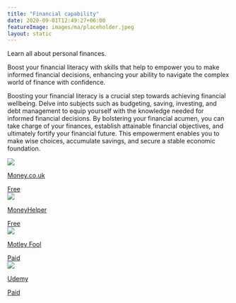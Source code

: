 ```yaml
---
title: "Financial capability"
date: 2020-09-01T12:49:27+06:00
featureImage: images/ma/placeholder.jpeg
layout: static
---
```


Learn all about personal finances.

Boost your financial literacy with skills that help to empower you to make informed financial decisions, enhancing your ability to navigate the complex world of finance with confidence.

Boosting your financial literacy is a crucial step towards achieving financial wellbeing. Delve into subjects such as budgeting, saving, investing, and debt management to equip yourself with the knowledge needed for informed financial decisions. By bolstering your financial acumen, you can take charge of your finances, establish attainable financial objectives, and ultimately fortify your financial future. This empowerment enables you to make wise choices, accumulate savings, and secure a stable economic foundation.

<a class="ma-link" href="https://www.money.co.uk/credit-cards/financial-literacy"><div class="ma-card ma-card-Wealth"><div class="ma-icon"><img src ="/images/Icon-check - wealth - opacity.svg"/></div><div class="ma-name"><p>Money.co.uk</p></div><div class="ma-paid-text"><span>Free</span></div></div></a><a class="ma-link" href="https://www.moneyhelper.org.uk/en"><div class="ma-card ma-card-Wealth"><div class="ma-icon"><img src ="/images/Icon-check - wealth - opacity.svg"/></div><div class="ma-name"><p>MoneyHelper</p></div><div class="ma-paid-text"><span>Free</span></div></div></a><a class="ma-link" href="https://www.fool.co.uk/2021/03/11/3-top-personal-finance-courses-in-the-uk/"><div class="ma-card ma-card-Wealth"><div class="ma-icon"><img src ="/images/Icon-pound - wealth - opacity.svg"/></div><div class="ma-name"><p>Motley Fool</p></div><div class="ma-paid-text"><span>Paid</span></div></div></a><a class="ma-link" href="https://click.linksynergy.com/deeplink?id=L8N3em0sP4o&mid=47900&murl=https://www.udemy.com/course/comprehensive-uk-personal-finance-training/"><div class="ma-card ma-card-Wealth"><div class="ma-icon"><img src ="/images/Icon-pound - wealth - opacity.svg"/></div><div class="ma-name"><p>Udemy</p></div><div class="ma-paid-text"><span>Paid</span></div></div></a>  

<br/><br/>






